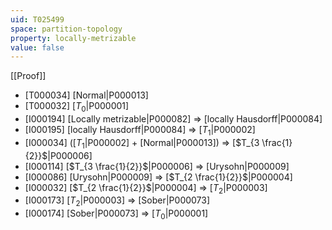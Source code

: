 ```yaml
---
uid: T025499
space: partition-topology
property: locally-metrizable
value: false
---
```

[[Proof]]

* [T000034] [Normal|P000013]
* [T000032] [$T_0$|P000001]
* [I000194] [Locally metrizable|P000082] => [locally Hausdorff|P000084]
* [I000195] [locally Hausdorff|P000084] => [$T_1$|P000002]
* [I000034] ([$T_1$|P000002] + [Normal|P000013]) => [$T_{3 \frac{1}{2}}$|P000006]
* [I000114] [$T_{3 \frac{1}{2}}$|P000006] => [Urysohn|P000009]
* [I000086] [Urysohn|P000009] => [$T_{2 \frac{1}{2}}$|P000004]
* [I000032] [$T_{2 \frac{1}{2}}$|P000004] => [$T_2$|P000003]
* [I000173] [$T_2$|P000003] => [Sober|P000073]
* [I000174] [Sober|P000073] => [$T_0$|P000001]

